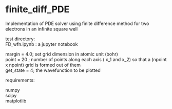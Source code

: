 # finite_diff_PDE
Implementation of PDE solver using finite difference method for two electrons in an infinite square well

test directory:<br />
    FD_wfn.ipynb : a jupyter notebook 
     <p> margin = 4.0; set grid dimension in atomic unit (bohr) <br />
     point = 20 ; number of points along each axis ( x_1 and x_2) so that a (npoint x npoint) grid is formed out of them <br />
     get_state = 4; the wavefunction to be plotted <br />
					
requirements:
    <p>numpy<br />
    scipy<br />
				matplotlib<br />
